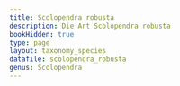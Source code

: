 ```yaml
---
title: Scolopendra robusta
description: Die Art Scolopendra robusta
bookHidden: true
type: page
layout: taxonomy_species
datafile: scolopendra_robusta
genus: Scolopendra
---
```


